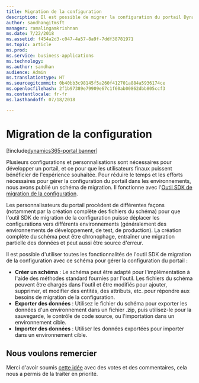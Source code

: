 ```yaml
---
title: Migration de la configuration
description: Il est possible de migrer la configuration du portail Dynamics 365 entre les environnements
author: sandhangitmsft
manager: ramalingamkrishnan
ms.date: 7/22/2018
ms.assetid: f454a2d3-c047-4a57-8a9f-7ddf38781971
ms.topic: article
ms.prod: 
ms.service: business-applications
ms.technology: 
ms.author: sandhan
audience: Admin
ms.translationtype: HT
ms.sourcegitcommit: 0b40bb3c98145f5a260f412701a884a5936174ce
ms.openlocfilehash: 2f1b97389e79909e67c1f60ab00862dbb805ccf3
ms.contentlocale: fr-fr
ms.lasthandoff: 07/18/2018

---
```

# <a name="configuration-migration"></a>Migration de la configuration

[!include[dynamics365-portal banner](../../includes/dynamics365-portal.md)]




Plusieurs configurations et personnalisations sont nécessaires pour développer un portail, et ce pour que les utilisateurs finaux puissent bénéficier de l'expérience souhaitée. Pour réduire le temps et les efforts nécessaires pour gérer la configuration du portail dans les environnements, nous avons publié un schéma de migration. Il fonctionne avec l'[Outil SDK de migration de la configuration](https://technet.microsoft.com/library/dn647421.aspx).

Les personnalisateurs du portail procèdent de différentes façons (notamment par la création complète des fichiers du schéma) pour que l'outil SDK de migration de la configuration puisse déplacer les configurations vers différents environnements (généralement des environnements de développement, de test, de production). La création complète du schéma peut être chronophage, entraîner une migration partielle des données et peut aussi être source d'erreur.

Il est possible d'utiliser toutes les fonctionnalités de l'outil SDK de migration de la configuration avec ce schéma pour gérer la configuration du portail :

 - **Créer un schéma** : Le schéma peut être adapté pour l'implémentation à l'aide des méthodes standard fournies par l'outil. Les fichiers du schéma peuvent être chargés dans l'outil et être modifiés pour ajouter, supprimer, et modifier des entités, des attributs, etc. pour répondre aux besoins de migration de la configuration.
 - **Exporter des données** : Utilisez le fichier du schéma pour exporter les données d'un environnement dans un fichier .zip, puis utilisez-le pour la sauvegarde, le contrôle de code source, ou l'importation dans un environnement cible.
 - **Importer des données** : Utiliser les données exportées pour importer dans un environnement cible.

<!--
### Who uses this feature
This feature is intended for administrators and customizers who need to migrate their portal configuration between environments.
## Status
### Development status
Generally available
#### Target timeframe
October 2018
### Availability
Cloud
### Regional availability
Global
-->

## <a name="wed-like-to-thank"></a>Nous voulons remercier

Merci d'avoir soumis [cette idée](https://experience.dynamics.com/ideas/idea/?ideaid=b75ece29-1481-e611-80c1-00155d460f3c) avec des votes et des commentaires, cela nous a permis de la traiter en priorité.



